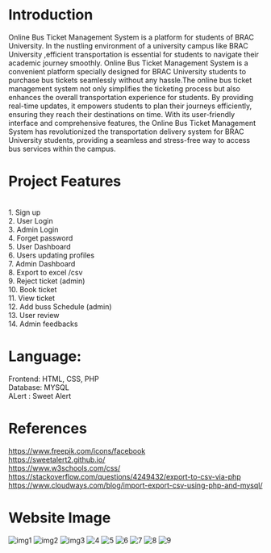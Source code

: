 
# Introduction <br>
Online Bus Ticket Management System is a platform for students of BRAC University. In the nustling environment of a university campus like BRAC  University ,efficient transportation is essential for students to navigate their academic journey smoothly. Online Bus Ticket Management System is  a convenient platform specially designed for BRAC University students to purchase bus tickets seamlessly without any hassle.The online bus ticket management system not only simplifies the ticketing process but also enhances the overall transportation experience for students. By providing real-time updates, it empowers students to plan their journeys efficiently, ensuring they reach their destinations on time.
With its user-friendly interface and comprehensive features, the Online Bus Ticket Management System has revolutionized the transportation delivery system for BRAC University students, providing a seamless and stress-free way to access bus services within the campus.

# Project Features 
<br>
1. Sign up<br>
2. User Login<br>
3. Admin Login<br>
4. Forget password<br>
5. User Dashboard<br>
6. Users updating profiles<br>
7. Admin Dashboard<br>
8. Export to excel /csv<br>
9. Reject ticket (admin)<br>
10. Book ticket<br>
11. View ticket<br>
12. Add buss Schedule (admin)<br>
13. User review<br>
14. Admin feedbacks<br>
 
# Language:
Frontend: HTML, CSS, PHP 
<br>
 Database: MYSQL
<br>
ALert : Sweet Alert


# References

https://www.freepik.com/icons/facebook <br>
https://sweetalert2.github.io/ <br>
https://www.w3schools.com/css/ <br>
https://stackoverflow.com/questions/4249432/export-to-csv-via-php <br>
https://www.cloudways.com/blog/import-export-csv-using-php-and-mysql/ <br>

# Website Image

![img1](https://github.com/cadmostafijur/BRACU_BUS/assets/104758273/6a7a70fd-22ca-4a06-983f-bfe7f62c67bd)
![img2](https://github.com/cadmostafijur/BRACU_BUS/assets/104758273/7a57c33b-3ff2-4250-ad82-3d0fcfd50ab5)
![img3](https://github.com/cadmostafijur/BRACU_BUS/assets/104758273/b9aa330b-2159-4d19-80cc-d77c6078e1fe)
![4](https://github.com/cadmostafijur/BRACU_BUS/assets/104758273/19250986-9938-46d9-809a-0112b16c3877)
![5](https://github.com/cadmostafijur/BRACU_BUS/assets/104758273/916def56-b03c-429b-ad4d-d1ffae18f13d)
![6](https://github.com/cadmostafijur/BRACU_BUS/assets/104758273/5eb309b9-02d3-4005-bd6d-8cf10f52fc23)
![7](https://github.com/cadmostafijur/BRACU_BUS/assets/104758273/6e6d80b7-52b6-48b1-a329-9a61d04cc8fa)
![8](https://github.com/cadmostafijur/BRACU_BUS/assets/104758273/8b46a575-580d-4bb3-99aa-d02c7843a644)
![9](https://github.com/cadmostafijur/BRACU_BUS/assets/104758273/2b26e048-b6ce-4a16-b150-39e769ef1791)
